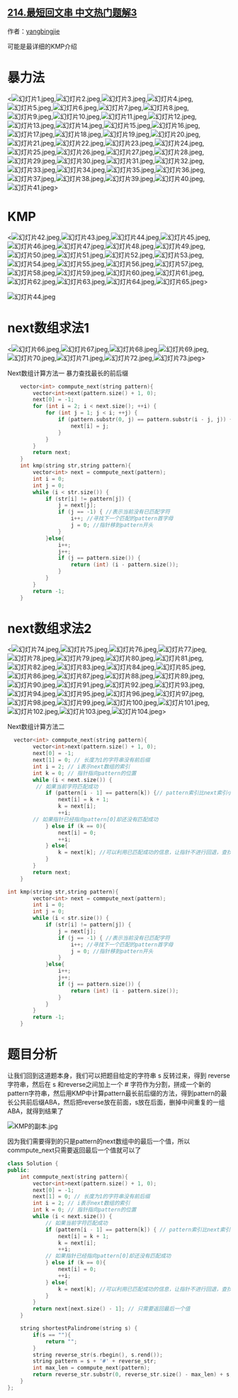 ## [214.最短回文串 中文热门题解3](https://leetcode.cn/problems/shortest-palindrome/solutions/100000/tu-jie-kmpsuan-fa-by-yangbingjie)

作者：[yangbingjie](https://leetcode.cn/u/yangbingjie)

可能是最详细的KMP介绍
# 暴力法
<![幻灯片1.jpeg](https://pic.leetcode-cn.com/1598675197-QvppWZ-%E5%B9%BB%E7%81%AF%E7%89%871.jpeg),![幻灯片2.jpeg](https://pic.leetcode-cn.com/1598675213-nULmyj-%E5%B9%BB%E7%81%AF%E7%89%872.jpeg),![幻灯片3.jpeg](https://pic.leetcode-cn.com/1598675225-HROoGN-%E5%B9%BB%E7%81%AF%E7%89%873.jpeg),![幻灯片4.jpeg](https://pic.leetcode-cn.com/1598675280-moxLLg-%E5%B9%BB%E7%81%AF%E7%89%874.jpeg),![幻灯片5.jpeg](https://pic.leetcode-cn.com/1598675305-HkdyDC-%E5%B9%BB%E7%81%AF%E7%89%875.jpeg),![幻灯片6.jpeg](https://pic.leetcode-cn.com/1598675320-TvsRSz-%E5%B9%BB%E7%81%AF%E7%89%876.jpeg),![幻灯片7.jpeg](https://pic.leetcode-cn.com/1598675331-yNnHwj-%E5%B9%BB%E7%81%AF%E7%89%877.jpeg),![幻灯片8.jpeg](https://pic.leetcode-cn.com/1598675341-yKxfsS-%E5%B9%BB%E7%81%AF%E7%89%878.jpeg),![幻灯片9.jpeg](https://pic.leetcode-cn.com/1598675361-sizaKZ-%E5%B9%BB%E7%81%AF%E7%89%879.jpeg),![幻灯片10.jpeg](https://pic.leetcode-cn.com/1598675383-pfjFou-%E5%B9%BB%E7%81%AF%E7%89%8710.jpeg),![幻灯片11.jpeg](https://pic.leetcode-cn.com/1598675395-nVgFeR-%E5%B9%BB%E7%81%AF%E7%89%8711.jpeg),![幻灯片12.jpeg](https://pic.leetcode-cn.com/1598675441-PamPDq-%E5%B9%BB%E7%81%AF%E7%89%8712.jpeg),![幻灯片13.jpeg](https://pic.leetcode-cn.com/1598675455-QdDBif-%E5%B9%BB%E7%81%AF%E7%89%8713.jpeg),![幻灯片14.jpeg](https://pic.leetcode-cn.com/1598675467-KxFbsJ-%E5%B9%BB%E7%81%AF%E7%89%8714.jpeg),![幻灯片15.jpeg](https://pic.leetcode-cn.com/1598675474-jOkDiR-%E5%B9%BB%E7%81%AF%E7%89%8715.jpeg),![幻灯片16.jpeg](https://pic.leetcode-cn.com/1598675481-FybCEt-%E5%B9%BB%E7%81%AF%E7%89%8716.jpeg),![幻灯片17.jpeg](https://pic.leetcode-cn.com/1598675487-bsMmVM-%E5%B9%BB%E7%81%AF%E7%89%8717.jpeg),![幻灯片18.jpeg](https://pic.leetcode-cn.com/1598675495-UUAbUE-%E5%B9%BB%E7%81%AF%E7%89%8718.jpeg),![幻灯片19.jpeg](https://pic.leetcode-cn.com/1598675500-amHnMJ-%E5%B9%BB%E7%81%AF%E7%89%8719.jpeg),![幻灯片20.jpeg](https://pic.leetcode-cn.com/1598675508-rSMEFH-%E5%B9%BB%E7%81%AF%E7%89%8720.jpeg),![幻灯片21.jpeg](https://pic.leetcode-cn.com/1598675513-lAcAbf-%E5%B9%BB%E7%81%AF%E7%89%8721.jpeg),![幻灯片22.jpeg](https://pic.leetcode-cn.com/1598675518-PWDkXz-%E5%B9%BB%E7%81%AF%E7%89%8722.jpeg),![幻灯片23.jpeg](https://pic.leetcode-cn.com/1598675525-Udzkee-%E5%B9%BB%E7%81%AF%E7%89%8723.jpeg),![幻灯片24.jpeg](https://pic.leetcode-cn.com/1598675538-Tewpnz-%E5%B9%BB%E7%81%AF%E7%89%8724.jpeg),![幻灯片25.jpeg](https://pic.leetcode-cn.com/1598675560-kVlDnt-%E5%B9%BB%E7%81%AF%E7%89%8725.jpeg),![幻灯片26.jpeg](https://pic.leetcode-cn.com/1598675569-YQSmGP-%E5%B9%BB%E7%81%AF%E7%89%8726.jpeg),![幻灯片27.jpeg](https://pic.leetcode-cn.com/1598675582-sgyaxD-%E5%B9%BB%E7%81%AF%E7%89%8727.jpeg),![幻灯片28.jpeg](https://pic.leetcode-cn.com/1598675614-kuXHcK-%E5%B9%BB%E7%81%AF%E7%89%8728.jpeg),![幻灯片29.jpeg](https://pic.leetcode-cn.com/1598675619-deOFdg-%E5%B9%BB%E7%81%AF%E7%89%8729.jpeg),![幻灯片30.jpeg](https://pic.leetcode-cn.com/1598675633-FuioMl-%E5%B9%BB%E7%81%AF%E7%89%8730.jpeg),![幻灯片31.jpeg](https://pic.leetcode-cn.com/1598675666-EWSEbf-%E5%B9%BB%E7%81%AF%E7%89%8731.jpeg),![幻灯片32.jpeg](https://pic.leetcode-cn.com/1598675671-pURxcy-%E5%B9%BB%E7%81%AF%E7%89%8732.jpeg),![幻灯片33.jpeg](https://pic.leetcode-cn.com/1598675676-EcBTeu-%E5%B9%BB%E7%81%AF%E7%89%8733.jpeg),![幻灯片34.jpeg](https://pic.leetcode-cn.com/1598675681-hCCwlk-%E5%B9%BB%E7%81%AF%E7%89%8734.jpeg),![幻灯片35.jpeg](https://pic.leetcode-cn.com/1598675688-ilGqDD-%E5%B9%BB%E7%81%AF%E7%89%8735.jpeg),![幻灯片36.jpeg](https://pic.leetcode-cn.com/1598675699-zvCJwe-%E5%B9%BB%E7%81%AF%E7%89%8736.jpeg),![幻灯片37.jpeg](https://pic.leetcode-cn.com/1598675703-dDUrAo-%E5%B9%BB%E7%81%AF%E7%89%8737.jpeg),![幻灯片38.jpeg](https://pic.leetcode-cn.com/1598675708-xZESpL-%E5%B9%BB%E7%81%AF%E7%89%8738.jpeg),![幻灯片39.jpeg](https://pic.leetcode-cn.com/1598675713-xmbFxn-%E5%B9%BB%E7%81%AF%E7%89%8739.jpeg),![幻灯片40.jpeg](https://pic.leetcode-cn.com/1598675718-nOvUkP-%E5%B9%BB%E7%81%AF%E7%89%8740.jpeg),![幻灯片41.jpeg](https://pic.leetcode-cn.com/1598675725-xsPsDb-%E5%B9%BB%E7%81%AF%E7%89%8741.jpeg)>

# KMP
<![幻灯片42.jpeg](https://pic.leetcode-cn.com/1598675739-gNljIq-%E5%B9%BB%E7%81%AF%E7%89%8742.jpeg),![幻灯片43.jpeg](https://pic.leetcode-cn.com/1598675745-UBLgAP-%E5%B9%BB%E7%81%AF%E7%89%8743.jpeg),![幻灯片44.jpeg](https://pic.leetcode-cn.com/1598675754-SbLDRS-%E5%B9%BB%E7%81%AF%E7%89%8744.jpeg),![幻灯片45.jpeg](https://pic.leetcode-cn.com/1598675749-nnSgAj-%E5%B9%BB%E7%81%AF%E7%89%8745.jpeg),![幻灯片46.jpeg](https://pic.leetcode-cn.com/1598675765-xYUXRu-%E5%B9%BB%E7%81%AF%E7%89%8746.jpeg),![幻灯片47.jpeg](https://pic.leetcode-cn.com/1598675769-BcFFgY-%E5%B9%BB%E7%81%AF%E7%89%8747.jpeg),![幻灯片48.jpeg](https://pic.leetcode-cn.com/1598675773-rIgsrn-%E5%B9%BB%E7%81%AF%E7%89%8748.jpeg),![幻灯片49.jpeg](https://pic.leetcode-cn.com/1598675776-ZinlVB-%E5%B9%BB%E7%81%AF%E7%89%8749.jpeg),![幻灯片50.jpeg](https://pic.leetcode-cn.com/1598675779-JFxgwP-%E5%B9%BB%E7%81%AF%E7%89%8750.jpeg),![幻灯片51.jpeg](https://pic.leetcode-cn.com/1598675783-mdsoKo-%E5%B9%BB%E7%81%AF%E7%89%8751.jpeg),![幻灯片52.jpeg](https://pic.leetcode-cn.com/1598675796-NzcrDB-%E5%B9%BB%E7%81%AF%E7%89%8752.jpeg),![幻灯片53.jpeg](https://pic.leetcode-cn.com/1598675812-hnKsIV-%E5%B9%BB%E7%81%AF%E7%89%8753.jpeg),![幻灯片54.jpeg](https://pic.leetcode-cn.com/1598675817-LGiCyM-%E5%B9%BB%E7%81%AF%E7%89%8754.jpeg),![幻灯片55.jpeg](https://pic.leetcode-cn.com/1598675821-HUPUOA-%E5%B9%BB%E7%81%AF%E7%89%8755.jpeg),![幻灯片56.jpeg](https://pic.leetcode-cn.com/1598675827-LFBhmg-%E5%B9%BB%E7%81%AF%E7%89%8756.jpeg),![幻灯片57.jpeg](https://pic.leetcode-cn.com/1598675838-DKBKtZ-%E5%B9%BB%E7%81%AF%E7%89%8757.jpeg),![幻灯片58.jpeg](https://pic.leetcode-cn.com/1598675843-nSovTC-%E5%B9%BB%E7%81%AF%E7%89%8758.jpeg),![幻灯片59.jpeg](https://pic.leetcode-cn.com/1598675861-cxIAuq-%E5%B9%BB%E7%81%AF%E7%89%8759.jpeg),![幻灯片60.jpeg](https://pic.leetcode-cn.com/1598675864-FYmqee-%E5%B9%BB%E7%81%AF%E7%89%8760.jpeg),![幻灯片61.jpeg](https://pic.leetcode-cn.com/1598675868-wCdZkg-%E5%B9%BB%E7%81%AF%E7%89%8761.jpeg),![幻灯片62.jpeg](https://pic.leetcode-cn.com/1598675872-BLgEtb-%E5%B9%BB%E7%81%AF%E7%89%8762.jpeg),![幻灯片63.jpeg](https://pic.leetcode-cn.com/1598675875-ekknGq-%E5%B9%BB%E7%81%AF%E7%89%8763.jpeg),![幻灯片64.jpeg](https://pic.leetcode-cn.com/1598675879-BYRhHb-%E5%B9%BB%E7%81%AF%E7%89%8764.jpeg),![幻灯片65.jpeg](https://pic.leetcode-cn.com/1598675882-XETTZi-%E5%B9%BB%E7%81%AF%E7%89%8765.jpeg)>

![幻灯片44.jpeg](https://pic.leetcode-cn.com/1598675754-SbLDRS-%E5%B9%BB%E7%81%AF%E7%89%8744.jpeg)


# next数组求法1
<![幻灯片66.jpeg](https://pic.leetcode-cn.com/1598675915-fdTpwd-%E5%B9%BB%E7%81%AF%E7%89%8766.jpeg),![幻灯片67.jpeg](https://pic.leetcode-cn.com/1598675921-ppbJwb-%E5%B9%BB%E7%81%AF%E7%89%8767.jpeg),![幻灯片68.jpeg](https://pic.leetcode-cn.com/1598675924-bosPTz-%E5%B9%BB%E7%81%AF%E7%89%8768.jpeg),![幻灯片69.jpeg](https://pic.leetcode-cn.com/1598675927-OcpDkg-%E5%B9%BB%E7%81%AF%E7%89%8769.jpeg),![幻灯片70.jpeg](https://pic.leetcode-cn.com/1598675930-QNZIgD-%E5%B9%BB%E7%81%AF%E7%89%8770.jpeg),![幻灯片71.jpeg](https://pic.leetcode-cn.com/1598675933-sAJuUq-%E5%B9%BB%E7%81%AF%E7%89%8771.jpeg),![幻灯片72.jpeg](https://pic.leetcode-cn.com/1598675936-jzzosy-%E5%B9%BB%E7%81%AF%E7%89%8772.jpeg),![幻灯片73.jpeg](https://pic.leetcode-cn.com/1598675938-vrXgAD-%E5%B9%BB%E7%81%AF%E7%89%8773.jpeg)>

Next数组计算方法一
暴力查找最长的前后缀
```c++
    vector<int> commpute_next(string pattern){
        vector<int>next(pattern.size() + 1, 0);
        next[0] = -1;
        for (int i = 2; i < next.size(); ++i) {
            for (int j = 1; j < i; ++j) {
                if (pattern.substr(0, j) == pattern.substr(i - j, j)) {
                    next[i] = j;
                }
            }
        }
        return next;
    }
    int kmp(string str,string pattern){
        vector<int> next = commpute_next(pattern);
        int i = 0;
        int j = 0;
        while (i < str.size()) {
            if (str[i] != pattern[j]) {
                j = next[j];
                if (j == -1) { //表示当前没有已匹配字符
                    i++; //寻找下一个匹配的pattern首字母
                    j = 0; //指针移到pattern开头
                }
            }else{
                i++;
                j++;
                if (j == pattern.size()) {
                    return (int) (i - pattern.size());
                }
            }
        }
        return -1;
    }
```

# next数组求法2
<![幻灯片74.jpeg](https://pic.leetcode-cn.com/1601908275-cIAHbB-%E5%B9%BB%E7%81%AF%E7%89%8774.jpeg),![幻灯片75.jpeg](https://pic.leetcode-cn.com/1601908283-Ypqegl-%E5%B9%BB%E7%81%AF%E7%89%8775.jpeg),![幻灯片76.jpeg](https://pic.leetcode-cn.com/1601908287-hWlQWl-%E5%B9%BB%E7%81%AF%E7%89%8776.jpeg),![幻灯片77.jpeg](https://pic.leetcode-cn.com/1601908291-vpuKuy-%E5%B9%BB%E7%81%AF%E7%89%8777.jpeg),![幻灯片78.jpeg](https://pic.leetcode-cn.com/1601908295-jEslIx-%E5%B9%BB%E7%81%AF%E7%89%8778.jpeg),![幻灯片79.jpeg](https://pic.leetcode-cn.com/1601908299-ndzZRh-%E5%B9%BB%E7%81%AF%E7%89%8779.jpeg),![幻灯片80.jpeg](https://pic.leetcode-cn.com/1601908303-fhBfvU-%E5%B9%BB%E7%81%AF%E7%89%8780.jpeg),![幻灯片81.jpeg](https://pic.leetcode-cn.com/1601908312-pSqIIp-%E5%B9%BB%E7%81%AF%E7%89%8781.jpeg),![幻灯片82.jpeg](https://pic.leetcode-cn.com/1602131394-MKIrgy-%E5%B9%BB%E7%81%AF%E7%89%8782.jpeg),![幻灯片83.jpeg](https://pic.leetcode-cn.com/1602131400-dULCMG-%E5%B9%BB%E7%81%AF%E7%89%8783.jpeg),![幻灯片84.jpeg](https://pic.leetcode-cn.com/1601908332-wFOFAe-%E5%B9%BB%E7%81%AF%E7%89%8784.jpeg),![幻灯片85.jpeg](https://pic.leetcode-cn.com/1601908336-yOOEJu-%E5%B9%BB%E7%81%AF%E7%89%8785.jpeg),![幻灯片86.jpeg](https://pic.leetcode-cn.com/1601908339-wUWWTk-%E5%B9%BB%E7%81%AF%E7%89%8786.jpeg),![幻灯片87.jpeg](https://pic.leetcode-cn.com/1601908343-EOInue-%E5%B9%BB%E7%81%AF%E7%89%8787.jpeg),![幻灯片88.jpeg](https://pic.leetcode-cn.com/1601908348-gSDDKu-%E5%B9%BB%E7%81%AF%E7%89%8788.jpeg),![幻灯片89.jpeg](https://pic.leetcode-cn.com/1601908352-ZhCJeB-%E5%B9%BB%E7%81%AF%E7%89%8789.jpeg),![幻灯片90.jpeg](https://pic.leetcode-cn.com/1601908357-CQNBuV-%E5%B9%BB%E7%81%AF%E7%89%8790.jpeg),![幻灯片91.jpeg](https://pic.leetcode-cn.com/1601908361-VKQQsk-%E5%B9%BB%E7%81%AF%E7%89%8791.jpeg),![幻灯片92.jpeg](https://pic.leetcode-cn.com/1601908366-kXZlSR-%E5%B9%BB%E7%81%AF%E7%89%8792.jpeg),![幻灯片93.jpeg](https://pic.leetcode-cn.com/1602131404-AWcrQu-%E5%B9%BB%E7%81%AF%E7%89%8793.jpeg),![幻灯片94.jpeg](https://pic.leetcode-cn.com/1602131408-CCENPh-%E5%B9%BB%E7%81%AF%E7%89%8794.jpeg),![幻灯片95.jpeg](https://pic.leetcode-cn.com/1601908379-nupyxh-%E5%B9%BB%E7%81%AF%E7%89%8795.jpeg),![幻灯片96.jpeg](https://pic.leetcode-cn.com/1601908386-Skmjpd-%E5%B9%BB%E7%81%AF%E7%89%8796.jpeg),![幻灯片97.jpeg](https://pic.leetcode-cn.com/1601908390-FHIibM-%E5%B9%BB%E7%81%AF%E7%89%8797.jpeg),![幻灯片98.jpeg](https://pic.leetcode-cn.com/1601908394-BCIBGe-%E5%B9%BB%E7%81%AF%E7%89%8798.jpeg),![幻灯片99.jpeg](https://pic.leetcode-cn.com/1602131411-wwWhzh-%E5%B9%BB%E7%81%AF%E7%89%8799.jpeg),![幻灯片100.jpeg](https://pic.leetcode-cn.com/1602131414-rbdeBN-%E5%B9%BB%E7%81%AF%E7%89%87100.jpeg),![幻灯片101.jpeg](https://pic.leetcode-cn.com/1601908411-Sxigmq-%E5%B9%BB%E7%81%AF%E7%89%87101.jpeg),![幻灯片102.jpeg](https://pic.leetcode-cn.com/1602131422-mJACKt-%E5%B9%BB%E7%81%AF%E7%89%87102.jpeg),![幻灯片103.jpeg](https://pic.leetcode-cn.com/1602131427-SYadOt-%E5%B9%BB%E7%81%AF%E7%89%87103.jpeg),![幻灯片104.jpeg](https://pic.leetcode-cn.com/1601908426-ybqmrL-%E5%B9%BB%E7%81%AF%E7%89%87104.jpeg)>

Next数组计算方法二
```c++
  vector<int> commpute_next(string pattern){
        vector<int>next(pattern.size() + 1, 0);
        next[0] = -1;
        next[1] = 0; // 长度为1的字符串没有前后缀
        int i = 2; // i表示next数组的索引
        int k = 0; // 指针指向pattern的位置
        while (i < next.size()) {
	     // 如果当前字符匹配成功
            if (pattern[i - 1] == pattern[k]) {// pattern索引比next索引小1
                next[i] = k + 1;
                k = next[i];
                ++i;
	    // 如果指针已经指向pattern[0]却还没有匹配成功
            } else if (k == 0){
                next[i] = 0;
                ++i;
            } else{
                k = next[k]; //可以利用已匹配成功的信息，让指针不进行回退，查找next数组
            }
        }
        return next;
    }

int kmp(string str,string pattern){
        vector<int> next = commpute_next(pattern);
        int i = 0;
        int j = 0;
        while (i < str.size()) {
            if (str[i] != pattern[j]) {
                j = next[j];
                if (j == -1) { //表示当前没有已匹配字符
                    i++; //寻找下一个匹配的pattern首字母
                    j = 0; //指针移到pattern开头
                }
            }else{
                i++;
                j++;
                if (j == pattern.size()) {
                    return (int) (i - pattern.size()); 
                }
            }
        }
        return -1;
    }
```


# 题目分析
让我们回到这道题本身，我们可以把题目给定的字符串 s 反转过来，得到 reverse 字符串，然后在 s 和reverse之间加上一个 # 字符作为分割，拼成一个新的pattern字符串，然后用KMP中计算pattern最长前后缀的方法，得到pattern的最长公共前后缀ABA，然后把reverse放在前面，s放在后面，删掉中间重复的一组ABA，就得到结果了

![KMP的副本.jpg](https://pic.leetcode-cn.com/1598681553-cncWFQ-KMP%E7%9A%84%E5%89%AF%E6%9C%AC.jpg)

因为我们需要得到的只是pattern的next数组中的最后一个值，所以commpute_next只需要返回最后一个值就可以了

```c++
class Solution {
public:
    int commpute_next(string pattern){
        vector<int>next(pattern.size() + 1, 0);
        next[0] = -1;
        next[1] = 0; // 长度为1的字符串没有前后缀
        int i = 2; // i表示next数组的索引
        int k = 0; // 指针指向pattern的位置
        while (i < next.size()) {
            // 如果当前字符匹配成功
            if (pattern[i - 1] == pattern[k]) { // pattern索引比next索引小1
                next[i] = k + 1;
                k = next[i];
                ++i;
            // 如果指针已经指向pattern[0]却还没有匹配成功
            } else if (k == 0){
                next[i] = 0;
                ++i;
            } else{
                k = next[k]; //可以利用已匹配成功的信息，让指针不进行回退，查找next数组
            }
        }
        return next[next.size() - 1]; // 只需要返回最后一个值
    }

    string shortestPalindrome(string s) {
        if(s == ""){
            return "";
        }
        string reverse_str(s.rbegin(), s.rend());
        string pattern = s + '#' + reverse_str;
        int max_len = commpute_next(pattern);
        return reverse_str.substr(0, reverse_str.size() - max_len) + s;
    }
};
```